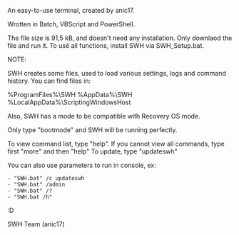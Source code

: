 An easy-to-use terminal, created by anic17.

Wrotten in Batch, VBScript and PowerShell.

The file size is 91,5 kB, and doesn't need any installation. Only downlaod the file and run it.
To usé all functions, install SWH via SWH_Setup.bat.


NOTE:

SWH creates some files, used to load various settings, logs and command history.
You can find files in:

%ProgramFiles%\SWH
%AppData%\SWH
%LocalAppData%\ScriptingWindowsHost

Also, SWH has a mode to be compatible with Recovery OS mode.

Only type "bootmode" and SWH will be running perfectly.

To view command list, type "help". If you cannot view all commands, type first "more" and then "help"
To update, type "updateswh"

You can also use parameters to run in console, ex:

	- "SWH.bat" /c updateswh
	- "SWH.bat" /admin
	- "SWH.bat" /?
	- "SWH.bat /h"


:D

SWH Team (anic17)
